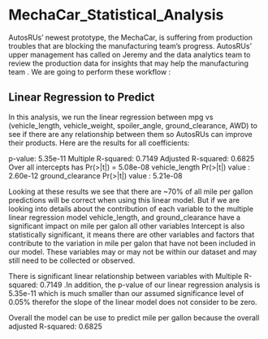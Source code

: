 # MechaCar_Statistical_Analysis
AutosRUs’ newest prototype, the MechaCar, is suffering from production troubles that are blocking the manufacturing team’s progress. AutosRUs’ upper management has called on Jeremy and the data analytics team to review the production data for insights that may help the manufacturing team . We are going to perform these workflow :

## Linear Regression to Predict
In this analysis, we run the linear regression between mpg vs (vehicle_length, vehicle_weight, spoiler_angle, ground_clearance, AWD) to see if there are any relationship between them so AutosRUs can improve their products. Here are the results for all coefficients:
  
  p-value: 5.35e-11
  Multiple R-squared:  0.7149
  Adjusted R-squared:  0.6825
  Over all intercepts has Pr(>|t|) = 5.08e-08
  vehicle_length Pr(>|t|) value : 2.60e-12
  ground_clearance Pr(>|t|) value : 5.21e-08
  
  
  Looking at these results we see that there are ~70% of all mile per gallon predictions will be correct when using this linear model. But if we are looking into details about   the contribution of each variable to the multiple linear regression model vehicle_length, and ground_clearance have a significant impact on mile per galon all other variables
  Intercept is also statistically significant, it means there are other variables and factors that contribute to the variation in mile per galon that have not been included       in our model. These variables may or may not be within our dataset and may still need to be collected or observed.
  
  There is significant linear relationship between variables with Multiple R-squared:  0.7149 .In addition, the p-value of our linear regression analysis is 5.35e-11 which is     much smaller than our assumed significance level of 0.05% therefor the slope of the linear model does not consider to be zero.
  
  Overall the model can be use to predict mile per gallon because the overall adjusted R-squared:  0.6825
  

